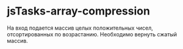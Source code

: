 # jsTasks-array-compression

На вход подается массив целых положительных чисел, отсортированных по возрастанию. Необходимо вернуть сжатый массив.
